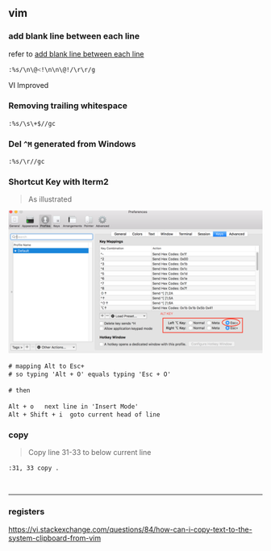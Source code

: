 ## vim
### add blank line between each line
refer to [add blank line between each line](https://qastack.cn/superuser/592503/vim-adding-empty-line-between-lines)

```bash
:%s/\n\@<!\n\n\@!/\r\r/g
```

VI Improved

### Removing trailing whitespace
```vim
:%s/\s\+$//gc
```

### Del `^M` generated from Windows
```vim
:%s/\r//gc
```

### Shortcut Key with Iterm2
> As illustrated

![](../res/iterm2-Alt.png)

```bvim
# mapping Alt to Esc+
# so typing 'Alt + O' equals typing 'Esc + O'

# then

Alt + o   next line in 'Insert Mode'
Alt + Shift + i  goto current head of line
```

### copy
> Copy line 31-33 to below current line

```vim
:31, 33 copy .
```
<br>

---

### registers
<https://vi.stackexchange.com/questions/84/how-can-i-copy-text-to-the-system-clipboard-from-vim>